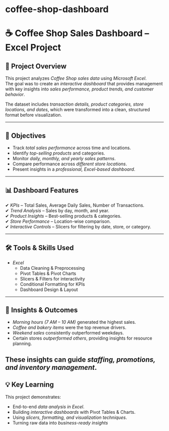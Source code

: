 # coffee-shop-dashboard
# ☕ Coffee Shop Sales Dashboard – Excel Project  

## 📌 Project Overview  
This project analyzes *Coffee Shop sales data* using *Microsoft Excel*.  
The goal was to create an *interactive dashboard* that provides management with key insights into *sales performance, product trends, and customer behavior*.  

The dataset includes *transaction details, product categories, store locations, and dates*, which were transformed into a clean, structured format before visualization.  

---

## 🎯 Objectives  
- Track *total sales performance* across time and locations.  
- Identify *top-selling products* and categories.  
- Monitor *daily, monthly, and yearly sales patterns*.  
- Compare performance across *different store locations*.  
- Present insights in a *professional, Excel-based dashboard*.  

---

## 📊 Dashboard Features  
✔ *KPIs* – Total Sales, Average Daily Sales, Number of Transactions.  
✔ *Trend Analysis* – Sales by day, month, and year.  
✔ *Product Insights* – Best-selling products & categories.  
✔ *Store Performance* – Location-wise comparison.  
✔ *Interactive Controls* – Slicers for filtering by date, store, or category.  

---

## 🛠 Tools & Skills Used  
- *Excel*  
  - Data Cleaning & Preprocessing  
  - Pivot Tables & Pivot Charts  
  - Slicers & Filters for interactivity  
  - Conditional Formatting for KPIs  
  - Dashboard Design & Layout  


---

## 🚀 Insights & Outcomes  
- *Morning hours (7 AM – 10 AM)* generated the highest sales.  
- *Coffee and bakery items* were the top revenue drivers.  
- *Weekend sales* consistently outperformed weekdays.  
- Certain stores *outperformed others*, providing insights for resource planning.  

These insights can guide *staffing, promotions, and inventory management*.  
---

## 💡 Key Learning  
This project demonstrates:  
- End-to-end *data analysis in Excel*.  
- Building *interactive dashboards* with Pivot Tables & Charts.  
- Using *slicers, formatting, and visualization techniques*.  
- Turning raw data into *business-ready insights*
